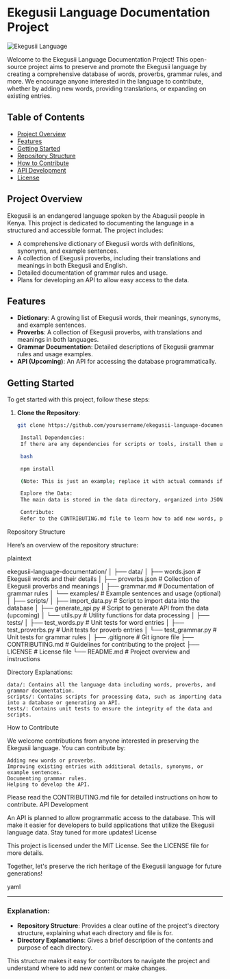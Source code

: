 # Ekegusii Language Documentation Project

![Ekegusii Language](https://example.com/ekegusii-language-banner.jpg) <!-- Replace with an actual image link -->

Welcome to the Ekegusii Language Documentation Project! This open-source project aims to preserve and promote the Ekegusii language by creating a comprehensive database of words, proverbs, grammar rules, and more. We encourage anyone interested in the language to contribute, whether by adding new words, providing translations, or expanding on existing entries.

## Table of Contents

- [Project Overview](#project-overview)
- [Features](#features)
- [Getting Started](#getting-started)
- [Repository Structure](#repository-structure)
- [How to Contribute](#how-to-contribute)
- [API Development](#api-development)
- [License](#license)

## Project Overview

Ekegusii is an endangered language spoken by the Abagusii people in Kenya. This project is dedicated to documenting the language in a structured and accessible format. The project includes:

- A comprehensive dictionary of Ekegusii words with definitions, synonyms, and example sentences.
- A collection of Ekegusii proverbs, including their translations and meanings in both Ekegusii and English.
- Detailed documentation of grammar rules and usage.
- Plans for developing an API to allow easy access to the data.

## Features

- **Dictionary**: A growing list of Ekegusii words, their meanings, synonyms, and example sentences.
- **Proverbs**: A collection of Ekegusii proverbs, with translations and meanings in both languages.
- **Grammar Documentation**: Detailed descriptions of Ekegusii grammar rules and usage examples.
- **API (Upcoming)**: An API for accessing the database programmatically.

## Getting Started

To get started with this project, follow these steps:

1. **Clone the Repository**:
   ```bash
   git clone https://github.com/yourusername/ekegusii-language-documentation.git

    Install Dependencies:
    If there are any dependencies for scripts or tools, install them using the following command:

    bash

    npm install

    (Note: This is just an example; replace it with actual commands if needed.)

    Explore the Data:
    The main data is stored in the data directory, organized into JSON files for words, proverbs, and grammar rules.

    Contribute:
    Refer to the CONTRIBUTING.md file to learn how to add new words, proverbs, or grammar rules to the database.

Repository Structure

Here’s an overview of the repository structure:

plaintext

ekegusii-language-documentation/
│
├── data/
│   ├── words.json          # Ekegusii words and their details
│   ├── proverbs.json       # Collection of Ekegusii proverbs and meanings
│   ├── grammar.md          # Documentation of grammar rules
│   └── examples/           # Example sentences and usage (optional)
│
├── scripts/
│   ├── import_data.py      # Script to import data into the database
│   ├── generate_api.py     # Script to generate API from the data (upcoming)
│   └── utils.py            # Utility functions for data processing
│
├── tests/
│   ├── test_words.py       # Unit tests for word entries
│   ├── test_proverbs.py    # Unit tests for proverb entries
│   └── test_grammar.py     # Unit tests for grammar rules
│
├── .gitignore              # Git ignore file
├── CONTRIBUTING.md         # Guidelines for contributing to the project
├── LICENSE                 # License file
└── README.md               # Project overview and instructions

Directory Explanations:

    data/: Contains all the language data including words, proverbs, and grammar documentation.
    scripts/: Contains scripts for processing data, such as importing data into a database or generating an API.
    tests/: Contains unit tests to ensure the integrity of the data and scripts.

How to Contribute

We welcome contributions from anyone interested in preserving the Ekegusii language. You can contribute by:

    Adding new words or proverbs.
    Improving existing entries with additional details, synonyms, or example sentences.
    Documenting grammar rules.
    Helping to develop the API.

Please read the CONTRIBUTING.md file for detailed instructions on how to contribute.
API Development

An API is planned to allow programmatic access to the database. This will make it easier for developers to build applications that utilize the Ekegusii language data. Stay tuned for more updates!
License

This project is licensed under the MIT License. See the LICENSE file for more details.

Together, let's preserve the rich heritage of the Ekegusii language for future generations!

yaml


---

### Explanation:

- **Repository Structure**: Provides a clear outline of the project's directory structure, explaining what each directory and file is for.
- **Directory Explanations**: Gives a brief description of the contents and purpose of each directory.

This structure makes it easy for contributors to navigate the project and understand where to add new content or make changes.
